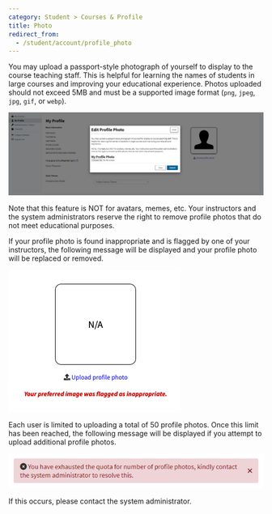 ```yaml
---
category: Student > Courses & Profile
title: Photo
redirect_from:
  - /student/account/profile_photo
---
```


You may upload a passport-style photograph of yourself to display to the course teaching staff.
This is helpful for learning the names of students in large courses and improving your educational experience.
Photos uploaded should not exceed 5MB and must be a supported image format (`png`, `jpeg`, `jpg`, `gif`, or `webp`).

![](/images/student/UploadProfilePhotoForm.png)

Note that this feature is NOT for avatars, memes, etc. Your instructors and the system
administrators reserve the right to remove profile photos that do not meet educational purposes.


If your profile photo is found inappropriate and is flagged by one of your instructors, the following 
message will be displayed and your profile photo will be replaced or removed.

![](/images/student/flagged_photo.png)

Each user is limited to uploading a total of 50 profile photos. 
Once this limit has been reached, the following message will be displayed if you attempt to upload additional profile photos.

![](/images/student/exhausted_profile_photo_quota.png)

If this occurs, please contact the system administrator.

